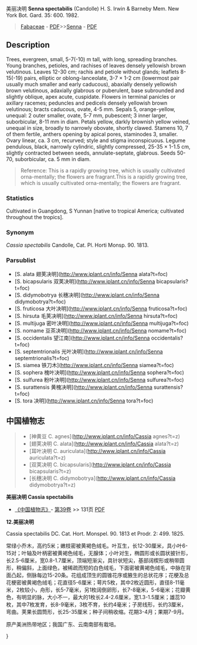 美丽决明 **Senna spectabilis** (Candolle) H. S. Irwin & Barneby Mem. New York Bot. Gard. 35: 600. 1982.

> [Fabaceae](http://www.iplant.cn/info/Fabaceae?t=foc) - [PDF](http://www.iplant.cn/foc/pdf/Fabaceae.pdf)>>[Senna](http://www.iplant.cn/info/Senna?t=foc) - [PDF](http://www.iplant.cn/foc/pdf/Senna.pdf)

## Description

Trees, evergreen, small, 5-7(-10) m tall, with long, spreading branches. Young branches, petioles, and rachises of leaves densely yellowish brown velutinous. Leaves 12-30 cm; rachis and petiole without glands; leaflets 8-15(-19) pairs, elliptic or oblong-lanceolate, 3-7 × 1-2 cm (lowermost pair usually much smaller and early caducous), abaxially densely yellowish brown velutinous, adaxially glabrous or puberulent, base subrounded and slightly oblique, apex acute, cuspidate. Flowers in terminal panicles or axillary racemes; peduncles and pedicels densely yellowish brown velutinous; bracts caducous, ovate, 4-5 mm. Sepals 5, orange-yellow, unequal: 2 outer smaller, ovate, 5-7 mm, pubescent; 3 inner larger, suborbicular, 8-11 mm in diam. Petals yellow, darkly brownish yellow veined, unequal in size, broadly to narrowly obovate, shortly clawed. Stamens 10, 7 of them fertile, anthers opening by apical pores, staminodes 3, smaller. Ovary linear, ca. 3 cm, recurved; style and stigma inconspicuous. Legume pendulous, black, narrowly cylindric, slightly compressed, 25-35 × 1-1.5 cm, slightly contracted between seeds, annulate-septate, glabrous. Seeds 50-70, suborbicular, ca. 5 mm in diam.

> Reference: 
> This is a rapidly growing tree, which is usually cultivated orna-mentally; the flowers are fragrant.This is a rapidly growing tree, which is usually cultivated orna-mentally; the flowers are fragrant.

### Statistics
Cultivated in Guangdong, S Yunnan [native to tropical America; cultivated throughout the tropics].

### Synonym
*Cassia spectabilis* Candolle, Cat. Pl. Horti Monsp. 90. 1813.

### Parsublist

* [S.  alata  翅荚决明](http://www.iplant.cn/info/Senna alata?t=foc)
* [S.  bicapsularis  双荚决明](http://www.iplant.cn/info/Senna bicapsularis?t=foc)
* [S.  didymobotrya  长穗决明](http://www.iplant.cn/info/Senna didymobotrya?t=foc)
* [S.  fruticosa  大叶决明](http://www.iplant.cn/info/Senna fruticosa?t=foc)
* [S.  hirsuta  毛荚决明](http://www.iplant.cn/info/Senna hirsuta?t=foc)
* [S.  multijuga  密叶决明](http://www.iplant.cn/info/Senna multijuga?t=foc)
* [S.  nomame  豆茶决明](http://www.iplant.cn/info/Senna nomame?t=foc)
* [S.  occidentalis  望江南](http://www.iplant.cn/info/Senna occidentalis?t=foc)
* [S.  septemtrionalis  光叶决明](http://www.iplant.cn/info/Senna septemtrionalis?t=foc)
* [S.  siamea  铁刀木](http://www.iplant.cn/info/Senna siamea?t=foc)
* [S.  sophera  槐叶决明](http://www.iplant.cn/info/Senna sophera?t=foc)
* [S.  sulfurea  粉叶决明](http://www.iplant.cn/info/Senna sulfurea?t=foc)
* [S.  surattensis  黄槐决明](http://www.iplant.cn/info/Senna surattensis?t=foc)
* [S.  tora  决明](http://www.iplant.cn/info/Senna tora?t=foc)

## 中国植物志

> * [神黄豆  C.  agnes](http://www.iplant.cn/info/Cassia agnes?t=z)
> * [翅荚决明  C.  alata](http://www.iplant.cn/info/Cassia alata?t=z)
> * [耳叶决明  C.  auriculata](http://www.iplant.cn/info/Cassia auriculata?t=z)
> * [双荚决明  C.  bicapsularis](http://www.iplant.cn/info/Cassia bicapsularis?t=z)
> * [长穗决明  C.  didymobotrya](http://www.iplant.cn/info/Cassia didymobotrya?t=z)

**美丽决明 Cassia spectabilis**

* [《中国植物志》](http://www.iplant.cn/frps)- [第39卷](http://www.iplant.cn/frps/vol/39) >> 131页 [PDF](http://www.iplant.cn/frps/pdf/39/131b.PDF)

**12.美丽决明**

Cassia spectabilis DC. Cat. Hort. Monspel. 90. 1813 et Prodr. 2: 499. 1825.

常绿小乔木，高约5米；嫩枝密被黄褐色绒毛。叶互生，长12-30厘米，具小叶6-15对；叶轴及叶柄密被黄褐色绒毛，无腺体；小叶对生，椭圆形或长圆状披针形，长2.5-6厘米，宽0.8-1.7厘米，顶端短渐尖，具针状短尖，基部阔楔形或稍带圆形，稍偏斜，上面绿色，被稀疏而短的白色绒毛，下面密被黄褐色绒毛，中脉在背面凸起，侧脉每边15-20条。花组成顶生的圆锥花序或腋生的总状花序；花梗及总花梗密被黄褐色绒毛；花直径5-6厘米；萼片5枚，其中2枚近圆形，直径8-11毫米，2枚较小，舟形，长5-7毫米，另1枚阔倒卵形，长7-8毫米，5-6毫米；花瓣黄色，有明显的脉，大小不一，最大的1枚长2.4-2.6厘米，宽1.3-1.5厘米；雄蕊10枚，其中7枚发育，长8-9毫米，3枚不育，长约4毫米；子房线形，长约3厘米，弯曲。荚果长圆筒形，长25-35厘米；种子间稍收缩。花期3-4月；果期7-9月。

原产美洲热带地区；我国广东、云南南部有栽培。

}